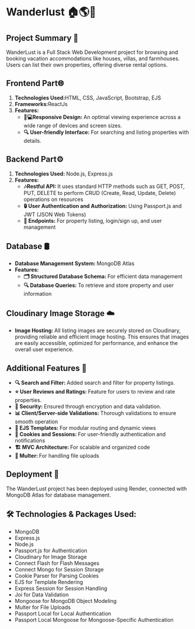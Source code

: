 <h1>Wanderlust 🏠🌎🎉</h1>

<h2>Project Summary 📄</h2>
<p>WanderLust is a Full Stack Web Development project for browsing and booking vacation accommodations like houses, villas, and farmhouses. Users can list their own properties, offering diverse rental options. </p>

<h2>Frontend Part🌐</h2>
<ol>
  <li><b>Technologies Used:</b>HTML, CSS, JavaScript, Bootstrap, EJS</li>
  <li><b>Frameworks:</b>ReactJs</li>
  <li><b>Features:</b> <ul>
    <li><b>📱💻Responsive Design: </b>An optimal viewing experience across a wide range of devices and screen sizes.</li>
     <li><b>🔍 User-friendly Interface: </b>For searching and listing properties with details.</li>
  </ul></li>
</ol>

<h2>Backend Part⚙️</h2>
 <ol><li><b>Technologies Used: </b>Node.js, Express.js</li>
  <li><b>Features:</b> <ul>
    <li><b>🎶Restful API: </b>It uses standard HTTP methods such as GET, POST, PUT, DELETE to perform CRUD (Create, Read, Update, Delete) operations on resources</li>
     <li><b>🔒 User Authentication and Authorization:  </b>Using Passport.js and JWT (JSON Web Tokens)</li>
    <li><b>📄 Endpoints:  </b>For property listing, login/sign up, and user management</li>
  </ul></li>
 </ol>

 <h2>Database 🛢️</h2>
 <ul><li><b>Database Management System: </b>MongoDB Atlas</li>
 <li><b>Features:</b> <ul>
    <li><b>🗂️ Structured Database Schema: </b> For efficient data management</li>
     <li><b>🔍 Database Queries:  </b>  To retrieve and store property and user information</li>
  </ul></li>
 </ul>

<h2>Cloudinary Image Storage ☁️</h2>
 <ul><li><b>Image Hosting: </b> All listing images are securely stored on Cloudinary, providing reliable and efficient image hosting. This ensures that images are easily accessible, optimized for performance, and enhance the overall user experience.</li>
 </ul>

 <h2> Additional Features 🌟</h2>
 <ul>
   <li><b>🔍 Search and Filter:  </b> Added search and filter for property listings. </li>
   <li><b>⭐ User Reviews and Ratings: </b> Feature for users to review and rate properties. </li>
   <li><b> 🔐 Security: </b> Ensured through encryption and data validation. </li>
   <li><b> 📊 Client/Server-side Validations: </b> Thorough validations to ensure smooth operation</li>
   <li><b> 🎨 EJS Templates: </b> For modular routing and dynamic views</li>
   <li><b> 🍪 Cookies and Sessions: </b> For user-friendly authentication and notifications</li>
   <li><b> 🏗️ MVC Architecture: </b> For scalable and organized code</li>
   <li><b> 💾 Multer:  </b> For handling file uploads</li>
 </ul>

<h2> Deployment 🚀</h2>
<p>The WanderLust project has been deployed using Render, connected with MongoDB Atlas for database management.</p>

<h2> 🛠️ Technologies & Packages Used: </h2>
<ul>
  <li>MongoDB</li>
  <li>Express.js</li>
  <li>Node.js</li>
  <li>Passport.js for Authentication</li>
  <li>Cloudinary for Image Storage</li>
  <li>Connect Flash for Flash Messages</li>
  <li>Connect Mongo for Session Storage</li>
  <li>Cookie Parser for Parsing Cookies</li>
  <li>EJS for Template Rendering</li>
  <li>Express Session for Session Handling</li>
  <li>Joi for Data Validation</li>
  <li>Mongoose for MongoDB Object Modeling</li>
  <li>Multer for File Uploads</li>
  <li>Passport Local for Local Authentication</li>
  <li>Passport Local Mongoose for Mongoose-Specific Authentication</li>

</ul>
